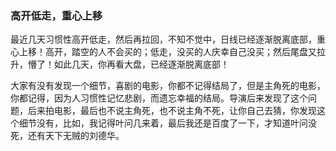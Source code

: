 ### 高开低走，重心上移
最近几天习惯性高开低走，然后再拉回，不知不觉中，日线已经逐渐脱离底部，重心上移！高开，踏空的人不会买的；低走，没买的人庆幸自己没买；然后尾盘又拉升，懵了！如此几天，你再看大盘，已经逐渐脱离底部！

大家有没有发现一个细节，喜剧的电影，你都不记得结局了，但是主角死的电影，你都记得，因为人习惯性记忆悲剧，而遗忘幸福的结局。导演后来发现了这个问题，后来拍电影，最后也不说主角死，也不说主角不死，让你自己去猜，你发现这个细节没有，比如，我记得叶问几来着，最后我还是百度了一下，才知道叶问没死，还有天下无贼的刘德华。

